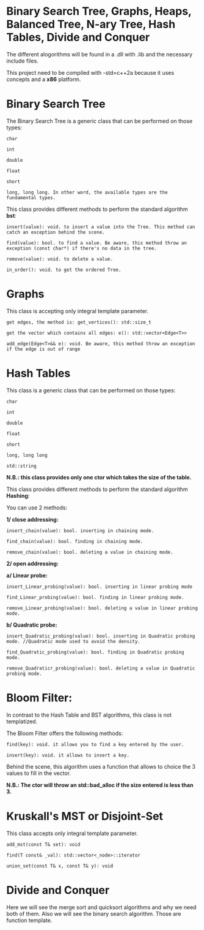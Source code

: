 # Binary Search Tree, Graphs, Heaps, Balanced Tree, N-ary Tree, Hash Tables, Divide and Conquer 

The different alogorithms will be found in a .dll with .lib and the necessary include files.

This project need to be compiled with -std=c++2a because it uses concepts and a **x86** platform.

# **Binary Search Tree**

The Binary Search Tree is a generic class that can be performed on those types:

    char

    int

    double

    float

    short

    long, long long. In other word, the available types are the fundamental types.

This class provides different methods to perform the standard algorithm **bst**:

    insert(value): void. to insert a value into the Tree. This method can catch an exception behind the scene.

    find(value): bool. to find a value. Be aware, this method throw an exception (const char*) if there's no data in the tree.

    remove(value): void. to delete a value.

    in_order(): void. to get the ordered Tree.


# **Graphs**

This class is accepting only integral template parameter.

    get edges, the method is: get_vertices(): std::size_t
    
    get the vector which contains all edges: e(): std::vector<Edge<T>>
    
    add_edge(Edge<T>&& e): void. Be aware, this method throw an exception if the edge is out of range

# **Hash Tables**

This class is a generic class that can be performed on those types:

    char

    int

    double

    float

    short

    long, long long

    std::string

**N.B.: this class provides only one ctor which takes the size of the table.**

This class provides different methods to perform the standard algorithm **Hashing**:

You can use 2 methods:

  **1/ close addressing:**
    
    insert_chain(value): bool. inserting in chaining mode.
    
    find_chain(value): bool. finding in chaining mode.
    
    remove_chain(value): bool. deleting a value in chaining mode.

  **2/ open addressing:**
  
   **a/ Linear probe:**
  
    insert_Linear_probing(value): bool. inserting in linear probing mode
    
    find_Linear_probing(value): bool. finding in linear probing mode.
    
    remove_Linear_probing(value): bool. deleting a value in linear probing mode.
    
   **b/ Quadratic probe:**
   
    insert_Quadratic_probing(value): bool. inserting in Quadratic probing mode. //Quadratic mode used to avoid the density.
    
    find_Quadratic_probing(value): bool. finding in Quadratic probing mode.
    
    remove_Quadraticr_probing(value): bool. deleting a value in Quadratic probing mode.
    
# **Bloom Filter:**

In contrast to the Hash Table and BST algorithms, this class is not templatized.

The Bloom Filter offers the following methods:

    find(key): void. it allows you to find a key entered by the user.
    
    insert(key): void. it allows to insert a key.
    
Behind the scene, this algorithm uses a function that allows to choice the 3 values to fill in the vector.

**N.B.: The ctor will throw an std::bad_alloc if the size entered is less than 3.**

# **Kruskall's MST or Disjoint-Set**

This class accepts only integral template parameter.

    add_mst(const T& set): void
    
    find(T const& _val): std::vector<_node>::iterator
    
    union_set(const T& x, const T& y): void

# **Divide and Conquer**

Here we will see the merge sort and quicksort algorithms and why we need both of them. Also we will see the binary search algorithm. Those are function template.


